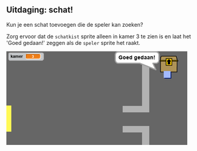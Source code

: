 ## Uitdaging: schat!

Kun je een schat toevoegen die de speler kan zoeken?

Zorg ervoor dat de `schatkist` sprite alleen in kamer 3 te zien is en laat het 'Goed gedaan!' zeggen als de `speler` sprite het raakt.

![screenshot](images/world-treasure.png)